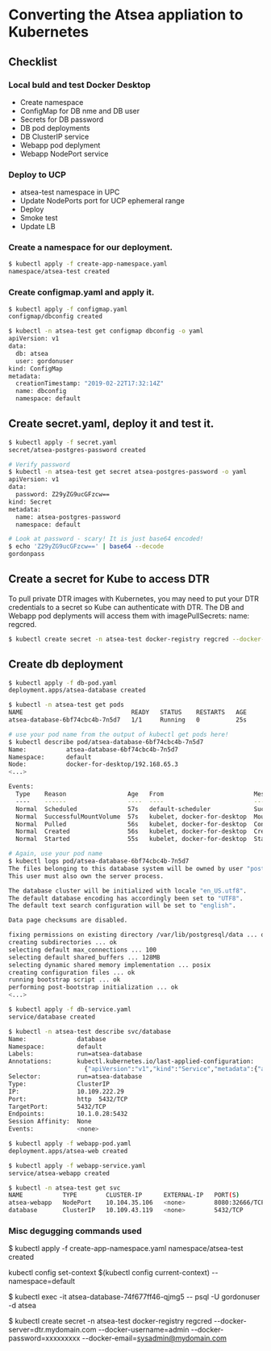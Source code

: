 # Converting the Atsea appliation to Kubernetes

## Checklist

### Local buld and test Docker Desktop

- Create namespace
- ConfigMap for DB nme and DB user
- Secrets for DB password
- DB pod deployments
- DB ClusterIP service
- Webapp pod deplyment
- Webapp NodePort service 

### Deploy to UCP

- atsea-test namespace in UPC
- Update NodePorts port for UCP ephemeral range
- Deploy 
- Smoke test
- Update LB

### Create a namespace for our deployment.

```bash
$ kubectl apply -f create-app-namespace.yaml
namespace/atsea-test created
```

### Create configmap.yaml and apply it.

```bash
$ kubectl apply -f configmap.yaml
configmap/dbconfig created

$ kubectl -n atsea-test get configmap dbconfig -o yaml
apiVersion: v1
data:
  db: atsea
  user: gordonuser
kind: ConfigMap
metadata:
  creationTimestamp: "2019-02-22T17:32:14Z"
  name: dbconfig
  namespace: default
```

## Create secret.yaml, deploy it and test it.

```bash
$ kubectl apply -f secret.yaml
secret/atsea-postgres-password created

# Verify password 
$ kubectl -n atsea-test get secret atsea-postgres-password -o yaml
apiVersion: v1
data:
  password: Z29yZG9ucGFzcw==
kind: Secret
metadata:
  name: atsea-postgres-password
  namespace: default

# Look at password - scary! It is just base64 encoded!
$ echo 'Z29yZG9ucGFzcw==' | base64 --decode
gordonpass
```

## Create a secret for Kube to access DTR

To pull private DTR images with Kubernetes, you may need to put your DTR credentials to a secret so Kube can authenticate with DTR. The DB and Webapp pod deplyments will access them with imagePullSecrets: name: regcred.

```bash
$ kubectl create secret -n atsea-test docker-registry regcred --docker-server=dtr.mydomain.com --docker-username=admin --docker-password=xxxxxxxxx --docker-email=someuser@mydomain.com
```

## Create db deployment

```bash
$ kubectl apply -f db-pod.yaml
deployment.apps/atsea-database created

$ kubectl -n atsea-test get pods
NAME                              READY   STATUS    RESTARTS   AGE
atsea-database-6bf74cbc4b-7n5d7   1/1     Running   0          25s

# use your pod name from the output of kubectl get pods here!
$ kubectl describe pod/atsea-database-6bf74cbc4b-7n5d7
Name:           atsea-database-6bf74cbc4b-7n5d7
Namespace:      default
Node:           docker-for-desktop/192.168.65.3
<...>

Events:
  Type    Reason                 Age   From                         Message
  ----    ------                 ----  ----                         -------
  Normal  Scheduled              57s   default-scheduler            Successfully assigned atsea-database-6bf74cbc4b-7n5d7 to docker-for-desktop
  Normal  SuccessfulMountVolume  57s   kubelet, docker-for-desktop  MountVolume.SetUp succeeded for volume "default-token-wmj5r"
  Normal  Pulled                 56s   kubelet, docker-for-desktop  Container image "dtr.mydomain.com/test/atsea-db_build:RC-test" already present on machine
  Normal  Created                56s   kubelet, docker-for-desktop  Created container
  Normal  Started                55s   kubelet, docker-for-desktop  Started container

# Again, use your pod name
$ kubectl logs pod/atsea-database-6bf74cbc4b-7n5d7
The files belonging to this database system will be owned by user "postgres".
This user must also own the server process.

The database cluster will be initialized with locale "en_US.utf8".
The default database encoding has accordingly been set to "UTF8".
The default text search configuration will be set to "english".

Data page checksums are disabled.

fixing permissions on existing directory /var/lib/postgresql/data ... ok
creating subdirectories ... ok
selecting default max_connections ... 100
selecting default shared_buffers ... 128MB
selecting dynamic shared memory implementation ... posix
creating configuration files ... ok
running bootstrap script ... ok
performing post-bootstrap initialization ... ok
<...>

$ kubectl apply -f db-service.yaml
service/database created

$ kubectl -n atsea-test describe svc/database
Name:              database
Namespace:         default
Labels:            run=atsea-database
Annotations:       kubectl.kubernetes.io/last-applied-configuration:
                     {"apiVersion":"v1","kind":"Service","metadata":{"annotations":{},"labels":{"run":"atsea-database"},"name":"database","namespace":"default"...
Selector:          run=atsea-database
Type:              ClusterIP
IP:                10.109.222.29
Port:              http  5432/TCP
TargetPort:        5432/TCP
Endpoints:         10.1.0.28:5432
Session Affinity:  None
Events:            <none>

$ kubectl apply -f webapp-pod.yaml
deployment.apps/atsea-web created

$ kubectl apply -f webapp-service.yaml
service/atsea-webapp created

$ kubectl -n atsea-test get svc
NAME           TYPE        CLUSTER-IP      EXTERNAL-IP   PORT(S)          AGE
atsea-webapp   NodePort    10.104.35.106   <none>        8080:32666/TCP   29s
database       ClusterIP   10.109.43.119   <none>        5432/TCP         1m
```


### Misc degugging commands used 
$ kubectl apply -f create-app-namespace.yaml
namespace/atsea-test created

kubectl config set-context $(kubectl config current-context) --namespace=default


$ kubectl exec -it atsea-database-74f677ff46-qjmg5 -- psql -U gordonuser -d atsea

$ kubectl create secret -n atsea-test docker-registry regcred --docker-server=dtr.mydomain.com --docker-username=admin --docker-password=xxxxxxxxx --docker-email=sysadmin@mydomain.com